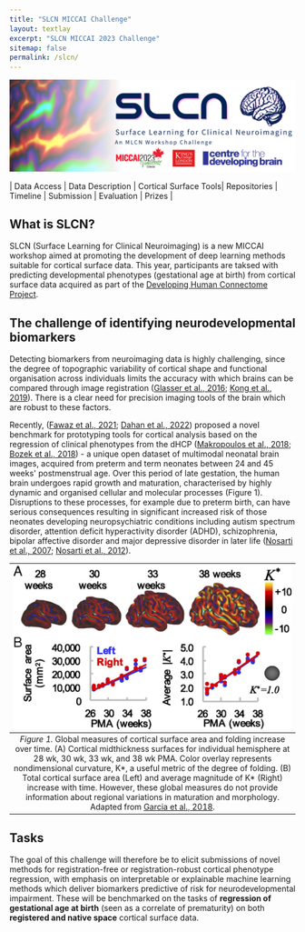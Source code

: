 ```yaml
---
title: "SLCN MICCAI Challenge"
layout: textlay
excerpt: "SLCN MICCAI 2023 Challenge"
sitemap: false
permalink: /slcn/
---
```


<img src="/images/pubpic/SLCN_Banner.png" alt="SLCN Banner" title="SLCN Banner" width="900">

| Data Access | Data Description | Cortical Surface Tools| Repositories | Timeline | Submission | Evaluation | Prizes | 

## What is SLCN?
SLCN (Surface Learning for Clinical Neuroimaging) is a new MICCAI workshop aimed at promoting the development of deep learning methods suitable for cortical surface data. This year, participants are taksed with predicting developmental phenotypes (gestational age at birth) from cortical surface data acquired as part of the [Developing Human Connectome Project](http://www.developingconnectome.org/). 

## The challenge of identifying neurodevelopmental biomarkers
Detecting biomarkers from neuroimaging data is highly challenging, since the degree of topographic variability of cortical shape and functional organisation across individuals limits the accuracy with which brains can be compared through image registration ([Glasser et al., 2016](https://www.nature.com/articles/nature18933); [Kong et al., 2019](https://academic.oup.com/cercor/article/29/6/2533/5033556?login=true)). There is a clear need for precision imaging tools of the brain which are robust to these factors.

Recently, ([Fawaz et al., 2021](https://www.biorxiv.org/content/10.1101/2021.12.01.470730v1.full.pdf); [Dahan et al., 2022](https://openreview.net/pdf?id=mpp843Bsf-)) proposed a novel benchmark for prototyping tools for cortical analysis based on the regression of clinical phenotypes from the dHCP ([Makropoulos et al., 2018](https://www.sciencedirect.com/science/article/pii/S1053811918300545?via%3Dihub); [Bozek et al., 2018](https://www.sciencedirect.com/science/article/pii/S1053811918305251?via%3Dihub#bib35)) - a unique open dataset of multimodal neonatal brain images, acquired from preterm and term neonates between 24 and 45 weeks' postmenstrual age. Over this period of late gestation, the human brain undergoes rapid growth and maturation, characterised by highly dynamic and organised cellular and molecular processes (Figure 1). Disruptions to these processes, for example due to preterm birth, can have serious consequences resulting in significant increased risk of those neonates developing neuropsychiatric conditions including autism spectrum disorder, attention deficit hyperactivity disorder (ADHD), schizophrenia, bipolar affective disorder and major depressive disorder in later life ([Nosarti et al., 2007](https://www.cambridge.org/core/journals/journal-of-the-international-neuropsychological-society/article/impaired-executive-functioning-in-young-adults-born-very-preterm/7844821C18D9B93A76A20815B07E5F91); [Nosarti et al., 2012](https://www.cambridge.org/core/journals/journal-of-the-international-neuropsychological-society/article/impaired-executive-functioning-in-young-adults-born-very-preterm/7844821C18D9B93A76A20815B07E5F91)).

| <img src="/images/pubpic/GarciaPNAS.jpeg" alt="Cortical growth" title="Cortical growth" width="600"> |
|:--:| 
| *Figure 1.*  Global measures of cortical surface area and folding increase over time. (A) Cortical midthickness surfaces for individual hemisphere at 28 wk, 30 wk, 33 wk, and 38 wk PMA. Color overlay represents nondimensional curvature, K*, a useful metric of the degree of folding. (B) Total cortical surface area (Left) and average magnitude of K* (Right) increase with time. However, these global measures do not provide information about regional variations in maturation and morphology. Adapted from [Garcia et al., 2018](https://www.pnas.org/doi/abs/10.1073/pnas.1715451115). |

## Tasks 
The goal of this challenge will therefore be to elicit submissions of novel methods for registration-free or registration-robust cortical phenotype regression, with emphasis on interpretable or explainable machine learning methods which deliver biomarkers predictive of risk for neurodevelopmental impairment. These will be benchmarked on the tasks of **regression of gestational age at birth** (seen as a correlate of prematurity) on both **registered and native space** cortical surface data. 
